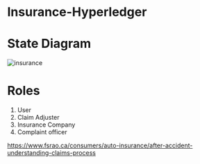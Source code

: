 # Insurance-Hyperledger 

# State Diagram

![insurance](https://user-images.githubusercontent.com/39497510/124503658-a1fd9f80-dde3-11eb-938c-b792b963b187.PNG)

# Roles

1. User
2. Claim Adjuster
3. Insurance Company
4. Complaint officer

https://www.fsrao.ca/consumers/auto-insurance/after-accident-understanding-claims-process

